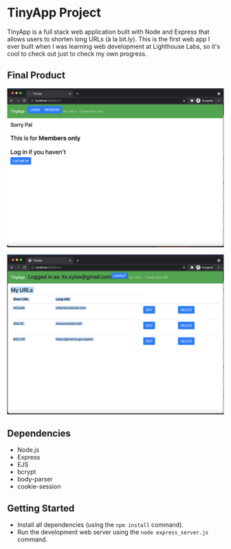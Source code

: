 # TinyApp Project

TinyApp is a full stack web application built with Node and Express that allows users to shorten long URLs (à la bit.ly).  This is the first web app I ever built when I was learning web development at Lighthouse Labs, so it's cool to check out just to check my own progress.

## Final Product

!["Screenshot of the log-in denial page.  Attitude included in every line of code."](https://github.com/sylastheodor/tinyhub/blob/master/docs/tinyApp-denial-screen.png?raw=true)

!["Screenshot of the urls page."](https://github.com/sylastheodor/tinyhub/blob/master/docs/tinyApp-urls-page.png?raw=true)

## Dependencies

- Node.js
- Express
- EJS
- bcrypt
- body-parser
- cookie-session

## Getting Started

- Install all dependencies (using the `npm install` command).
- Run the development web server using the `node express_server.js` command.